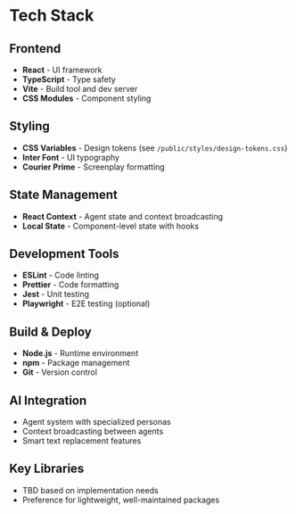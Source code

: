 # Tech Stack

## Frontend
- **React** - UI framework
- **TypeScript** - Type safety
- **Vite** - Build tool and dev server
- **CSS Modules** - Component styling

## Styling
- **CSS Variables** - Design tokens (see `/public/styles/design-tokens.css`)
- **Inter Font** - UI typography
- **Courier Prime** - Screenplay formatting

## State Management
- **React Context** - Agent state and context broadcasting
- **Local State** - Component-level state with hooks

## Development Tools
- **ESLint** - Code linting
- **Prettier** - Code formatting
- **Jest** - Unit testing
- **Playwright** - E2E testing (optional)

## Build & Deploy
- **Node.js** - Runtime environment
- **npm** - Package management
- **Git** - Version control

## AI Integration
- Agent system with specialized personas
- Context broadcasting between agents
- Smart text replacement features

## Key Libraries
- TBD based on implementation needs
- Preference for lightweight, well-maintained packages